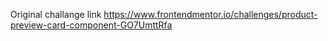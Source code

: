 Original challange link https://www.frontendmentor.io/challenges/product-preview-card-component-GO7UmttRfa
